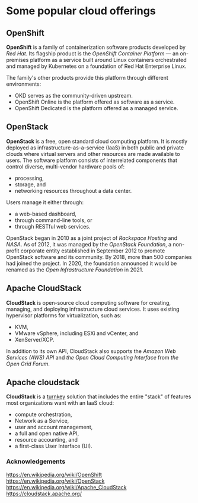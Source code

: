 # Some popular cloud offerings 

## OpenShift

**OpenShift** is a family of containerization software products developed by *Red Hat*. Its flagship product is the *OpenShift Container Platform* — an on-premises platform as a service built around Linux containers orchestrated and managed by Kubernetes on a foundation of Red Hat Enterprise Linux. 

The family's other products provide this platform through different environments: 
- OKD serves as the community-driven upstream. 
- OpenShift Online is the platform offered as software as a service. 
- OpenShift Dedicated is the platform offered as a managed service.


## OpenStack
**OpenStack** is a free, open standard cloud computing platform. It is mostly deployed as infrastructure-as-a-service (IaaS) in both public and private clouds where virtual servers and other resources are made available to users. 
The software platform consists of interrelated components that control diverse, multi-vendor hardware pools of:
- processing,
- storage, and
- networking resources 
throughout a data center. 

Users manage it either through:
- a web-based dashboard,
- through command-line tools, or
- through RESTful web services.

OpenStack began in 2010 as a joint project of *Rackspace Hosting* and *NASA*. As of 2012, it was managed by the *OpenStack Foundation*, a non-profit corporate entity established in September 2012 to promote OpenStack software and its community. By 2018, more than 500 companies had joined the project. In 2020, the foundation announced it would be renamed as the *Open Infrastructure Foundation* in 2021.

## Apache CloudStack
**CloudStack** is open-source cloud computing software for creating, managing, and deploying infrastructure cloud services. It uses existing hypervisor platforms for virtualization, such as:
- KVM,
- VMware vSphere, including ESXi and vCenter, and
- XenServer/XCP. 

In addition to its own API, CloudStack also supports the *Amazon Web Services (AWS) API* and *the Open Cloud Computing Interface* from *the Open Grid Forum*.

## Apache cloudstack
**CloudStack** is a [turnkey](https://en.wikipedia.org/wiki/Turnkey) solution that includes the entire "stack" of features most organizations want with an IaaS cloud:
- compute orchestration,
- Network as a Service,
- user and account management,
- a full and open native API,
- resource accounting, and
- a first-class User Interface (UI).


### Acknowledgements
https://en.wikipedia.org/wiki/OpenShift
https://en.wikipedia.org/wiki/OpenStack
https://en.wikipedia.org/wiki/Apache_CloudStack
https://cloudstack.apache.org/
